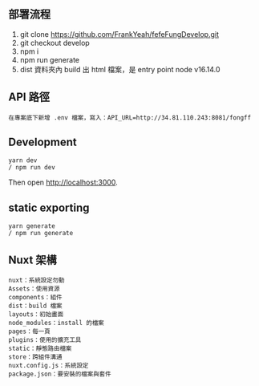 ## 部署流程


1. git clone https://github.com/FrankYeah/fefeFungDevelop.git
2. git checkout develop
3. npm i
4. npm run generate
5. dist 資料夾內 build 出 html 檔案，是 entry point
node v16.14.0


## API 路徑

```
在專案底下新增 .env 檔案，寫入：API_URL=http://34.81.110.243:8081/fongff
```


## Development 

```
yarn dev
/ npm run dev
```

Then open [http://localhost:3000](http://localhost:3000).



## static exporting

```
yarn generate
/ npm run generate
```



## Nuxt 架構


```
nuxt：系統設定勿動
Assets：使用資源
components：組件
dist：build 檔案
layouts：初始畫面
node_modules：install 的檔案
pages：每一頁
plugins：使用的擴充工具
static：靜態路由檔案
store：跨組件溝通
nuxt.config.js：系統設定
package.json：要安裝的檔案與套件
```



